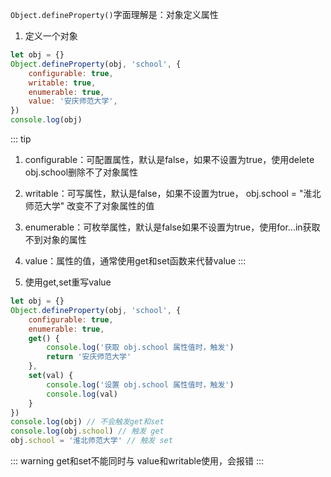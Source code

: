 `Object.defineProperty()`字面理解是：对象定义属性

1. 定义一个对象
```js
let obj = {}
Object.defineProperty(obj, 'school', {
    configurable: true, 
    writable: true, 
    enumerable: true,
    value: '安庆师范大学',
})
console.log(obj)
```

::: tip
1. configurable：可配置属性，默认是false，如果不设置为true，使用delete obj.school删除不了对象属性
2. writable：可写属性，默认是false，如果不设置为true， obj.school = "淮北师范大学" 改变不了对象属性的值
3. enumerable：可枚举属性，默认是false如果不设置为true，使用for...in获取不到对象的属性
4. value：属性的值，通常使用get和set函数来代替value
:::

2. 使用get,set重写value

```js
let obj = {}
Object.defineProperty(obj, 'school', {
    configurable: true,
    enumerable: true,
    get() {
        console.log('获取 obj.school 属性值时，触发')
        return '安庆师范大学'
    },
    set(val) {
        console.log('设置 obj.school 属性值时，触发')
        console.log(val)
    }
})
console.log(obj) // 不会触发get和set
console.log(obj.school) // 触发 get
obj.school = '淮北师范大学' // 触发 set
```
::: warning
get和set不能同时与 value和writable使用，会报错
:::